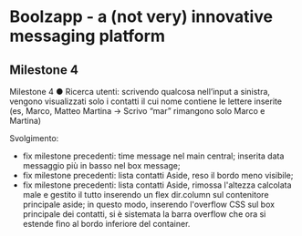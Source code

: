# Boolzapp - a (not very) innovative messaging platform

## Milestone 4
Milestone 4
● Ricerca utenti: scrivendo qualcosa nell’input a sinistra, vengono visualizzati solo i
contatti il cui nome contiene le lettere inserite (es, Marco, Matteo Martina -> Scrivo
“mar” rimangono solo Marco e Martina)

Svolgimento:
- fix milestone precedenti: time message nel main central; inserita data messaggio più in basso nel box message;
- fix milestone precedenti: lista contatti Aside, reso il bordo meno visibile;
- fix milestone precedenti: lista contatti Aside, rimossa l'altezza calcolata male e gestito il tutto inserendo un flex dir.column sul contenitore principale aside; in questo modo, inserendo l'overflow CSS sul box principale dei contatti, si è sistemata la barra overflow che ora si estende fino al bordo inferiore del container.